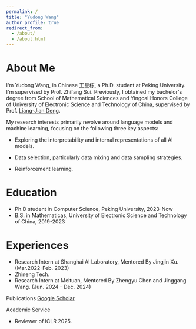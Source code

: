 ```yaml
---
permalink: /
title: "Yudong Wang"
author_profile: true
redirect_from: 
  - /about/
  - /about.html
---
```


About Me
=====
I'm Yudong Wang, in Chinese 王昱栋, a Ph.D. student at Peking University. I'm supervised by Prof. Zhifang Sui. Previously, I obtained my bachelor's degree from School of Mathematical Sciences and Yingcai Honors College of University of Electronic Science and Technology of China, supervised by Prof. [Liang-Jian Deng](https://liangjiandeng.github.io/).

My research interests primarily revolve around language models and machine learning, focusing on the following three key aspects:

* Exploring the interpretability and internal representations of all AI models. 

* Data selection, particularly data mixing and data sampling strategies. 

* Reinforcement learning. 


Education
======
* Ph.D student in Computer Science, Peking University, 2023-Now
* B.S. in Mathematicas, University of Electronic Science and Technology of China, 2019-2023

Experiences
=====
* Research Intern at Shanghai AI Laboratory, Mentored By Jingjin Xu. (Mar.2022-Feb. 2023)
* Zhineng Tech. 
* Research Intern at Meituan, Mentored By Zhengyu Chen and Jinggang Wang. (Jun. 2024 - Dec. 2024)
  
Publications
[Google Scholar](https://scholar.google.com/citations?user=3WBdFkQAAAAJ)

Academic Service
* Reviewer of ICLR 2025.


